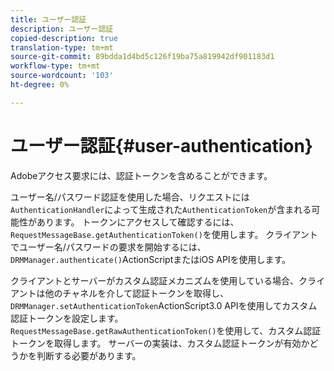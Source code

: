 ```yaml
---
title: ユーザー認証
description: ユーザー認証
copied-description: true
translation-type: tm+mt
source-git-commit: 89bdda1d4bd5c126f19ba75a819942df901183d1
workflow-type: tm+mt
source-wordcount: '103'
ht-degree: 0%

---
```



# ユーザー認証{#user-authentication}

Adobeアクセス要求には、認証トークンを含めることができます。

ユーザー名/パスワード認証を使用した場合、リクエストには`AuthenticationHandler`によって生成された`AuthenticationToken`が含まれる可能性があります。 トークンにアクセスして確認するには、`RequestMessageBase.getAuthenticationToken()`を使用します。 クライアントでユーザー名/パスワードの要求を開始するには、`DRMManager.authenticate()`ActionScriptまたはiOS APIを使用します。

クライアントとサーバーがカスタム認証メカニズムを使用している場合、クライアントは他のチャネルを介して認証トークンを取得し、`DRMManager.setAuthenticationToken`ActionScript3.0 APIを使用してカスタム認証トークンを設定します。 `RequestMessageBase.getRawAuthenticationToken()`を使用して、カスタム認証トークンを取得します。 サーバーの実装は、カスタム認証トークンが有効かどうかを判断する必要があります。
